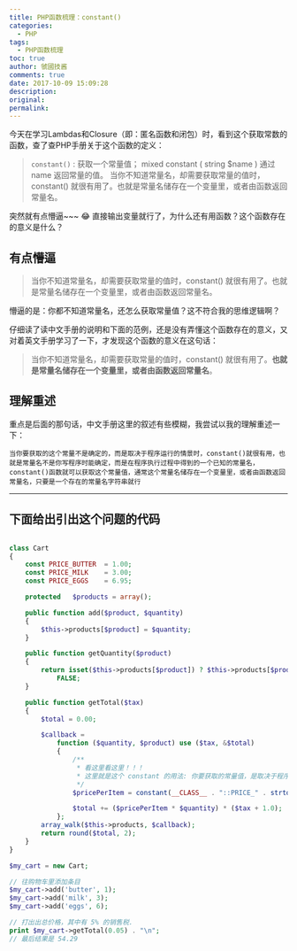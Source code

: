 ```yaml
---
title: PHP函数梳理：constant()
categories:
  - PHP
tags:
  - PHP函数梳理
toc: true
author: 虢國技酱
comments: true
date: 2017-10-09 15:09:28
description:
original:
permalink:
---
```


今天在学习Lambdas和Closure（即：匿名函数和闭包）时，看到这个获取常数的函数，查了查PHP手册关于这个函数的定义：

> `constant()` : 获取一个常量值；
> mixed constant ( string $name )
> 通过 name 返回常量的值。
> 当你不知道常量名，却需要获取常量的值时，constant() 就很有用了。也就是常量名储存在一个变量里，或者由函数返回常量名。

突然就有点懵逼~~~ 😂  直接输出变量就行了，为什么还有用函数？这个函数存在的意义是什么？

<!-- more -->

## 有点懵逼

> 当你不知道常量名，却需要获取常量的值时，constant() 就很有用了。也就是常量名储存在一个变量里，或者由函数返回常量名。

懵逼的是：你都不知道常量名，还怎么获取常量值？这不符合我的思维逻辑啊？


仔细读了读中文手册的说明和下面的范例，还是没有弄懂这个函数存在的意义，又对着英文手册学习了一下，才发现这个函数的意义在这句话：

> 当你不知道常量名，却需要获取常量的值时，constant() 就很有用了。**也就是常量名储存在一个变量里，或者由函数返回常量名**。

## 理解重述

重点是后面的那句话，中文手册这里的叙述有些模糊，我尝试以我的理解重述一下：

`当你要获取的这个常量不是确定的，而是取决于程序运行的情景时，constant()就很有用，也就是常量名不是你写程序时能确定，而是在程序执行过程中得到的一个已知的常量名，constant()函数就可以获取这个常量值，通常这个常量名储存在一个变量里，或者由函数返回常量名，只要是一个存在的常量名字符串就行`  


----

## 下面给出引出这个问题的代码

```php

class Cart
{
    const PRICE_BUTTER  = 1.00;
    const PRICE_MILK    = 3.00;
    const PRICE_EGGS    = 6.95;

    protected   $products = array();

    public function add($product, $quantity)
    {
        $this->products[$product] = $quantity;
    }

    public function getQuantity($product)
    {
        return isset($this->products[$product]) ? $this->products[$product] :
            FALSE;
    }

    public function getTotal($tax)
    {
        $total = 0.00;

        $callback =
            function ($quantity, $product) use ($tax, &$total)
            {
                /**
                 * 看这里看这里！！！  
                 * 这里就是这个 constant 的用法: 你要获取的常量值，是取决于程序的运行情景
                 */
                $pricePerItem = constant(__CLASS__ . "::PRICE_" . strtoupper($product));

                $total += ($pricePerItem * $quantity) * ($tax + 1.0);
            };
        array_walk($this->products, $callback);
        return round($total, 2);
    }
}

$my_cart = new Cart;

// 往购物车里添加条目
$my_cart->add('butter', 1);
$my_cart->add('milk', 3);
$my_cart->add('eggs', 6);

// 打出出总价格，其中有 5% 的销售税.
print $my_cart->getTotal(0.05) . "\n";
// 最后结果是 54.29

```
